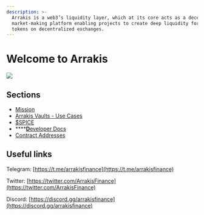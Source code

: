 ```yaml
---
description: >-
  Arrakis is a web3’s liquidity layer, which at its core acts as a decentralized
  market-making platform enabling projects to create deep liquidity for their
  tokens on decentralized exchanges.
---
```


# Welcome to Arrakis

![](.gitbook/assets/1\_JqKaqgK3dZpwY2NW45l2lw.jpeg)

## Sections

* [Mission](mission.md)
* [Arrakis Vaults - Use Cases](arrakis-vaults-use-cases.md)
* [$SPICE](usdspice.md)
* ****[**D**eveloper Docs](developer-docs.md)
* [Contract Addresses](pool-addresses.md)

## Useful links

Telegram: [https://t.me/arrakisfinance](https://t.me/arrakisfinance)

Twitter: [https://twitter.com/ArrakisFinance](https://twitter.com/ArrakisFinance)

Discord: [https://discord.gg/arrakisfinance](https://discord.gg/arrakisfinance)
